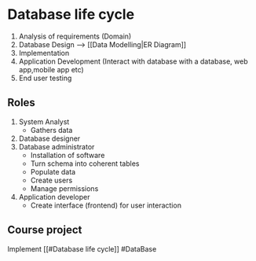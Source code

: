 # Database life cycle
1. Analysis of requirements (Domain) 
2. Database Design --> [[Data Modelling|ER Diagram]]
3. Implementation
4. Application Development (Interact with database with a database, web app,mobile app etc)
5. End user testing

## Roles
1. System Analyst
   - Gathers data
2. Database designer
3. Database administrator 
   - Installation of software
   - Turn schema into coherent tables
   - Populate data
   - Create users
   - Manage permissions
4. Application developer
   - Create interface (frontend) for user interaction
## Course project
Implement [[#Database life cycle]]
#DataBase 